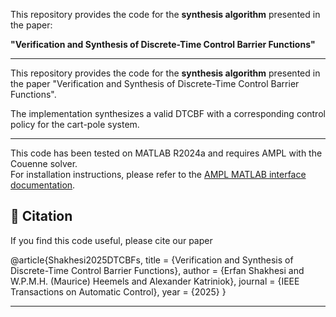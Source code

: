 This repository provides the code for the **synthesis algorithm** presented in the paper:

**"Verification and Synthesis of Discrete-Time Control Barrier Functions"**

---

This repository provides the code for the **synthesis algorithm** presented in the paper "Verification and Synthesis of Discrete-Time Control Barrier Functions".

The implementation synthesizes a valid DTCBF with a corresponding control policy for the cart-pole system. 

---


This code has been tested on MATLAB R2024a and requires AMPL with the Couenne solver.  
For installation instructions, please refer to the [AMPL MATLAB interface documentation](https://ampl.com/api/latest/matlab/getting-started.html#installation).



## 🔹 Citation
If you find this code useful, please cite our paper

@article{Shakhesi2025DTCBFs,
  title     = {Verification and Synthesis of Discrete-Time Control Barrier Functions},
  author    = {Erfan Shakhesi and W.P.M.H. (Maurice) Heemels and Alexander Katriniok},
  journal   = {IEEE Transactions on Automatic Control},
  year      = {2025}
}

---

